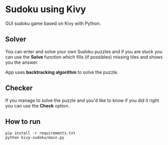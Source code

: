 # Sudoku using Kivy

GUI sudoku game based on Kivy with Python.

## Solver
You can enter and solve your own Sudoku puzzles and if you are stuck you can use the **Solve** function which fills (if possibles) 
missing tiles and shows you the answer.  

App uses **backtracking algorithm** to solve the puzzle.

## Checker
If you manage to solve the puzzle and you'd like to know if you did it right you can use the **Check** option.

## How to run
```shell script
pip install -r requirements.txt
python kivy-sudoku/main.py
```
